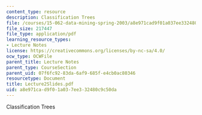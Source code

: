 ```yaml
---
content_type: resource
description: Classification Trees
file: /courses/15-062-data-mining-spring-2003/a8e971cad9f01a037ee332480c9c50da_Lecture2Slides.pdf
file_size: 217447
file_type: application/pdf
learning_resource_types:
- Lecture Notes
license: https://creativecommons.org/licenses/by-nc-sa/4.0/
ocw_type: OCWFile
parent_title: Lecture Notes
parent_type: CourseSection
parent_uid: 07f6fc92-83da-6af9-685f-e4cb0ac80346
resourcetype: Document
title: Lecture2Slides.pdf
uid: a8e971ca-d9f0-1a03-7ee3-32480c9c50da
---
```

Classification Trees